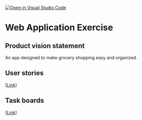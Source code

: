 [![Open in Visual Studio Code](https://classroom.github.com/assets/open-in-vscode-c66648af7eb3fe8bc4f294546bfd86ef473780cde1dea487d3c4ff354943c9ae.svg)](https://classroom.github.com/online_ide?assignment_repo_id=8874531&assignment_repo_type=AssignmentRepo)
# Web Application Exercise

## Product vision statement

An app designed to make grocery shopping easy and organized. 

## User stories

[[Link](https://github.com/software-students-fall2022/web-app-exercise-team-16-1/issues)]

## Task boards

[[Link](https://github.com/software-students-fall2022/web-app-exercise-team-16-1/projects)]
